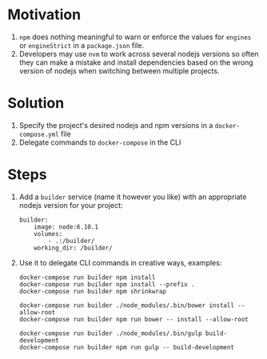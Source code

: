 # Motivation

1. `npm` does nothing meaningful to warn or enforce the values for `engines` or `engineStrict` in a `package.json` file.
2. Developers may use `nvm` to work across several nodejs versions so often they can make a mistake and install dependencies based on the wrong version of nodejs when switching between multiple projects.

# Solution

1. Specify the project's desired nodejs and npm versions in a `docker-compose.yml` file
2. Delegate commands to `docker-compose` in the CLI

# Steps

1. Add a `builder` service (name it however you like) with an appropriate nodejs version for your project:
    ```
    builder:
        image: node:6.10.1
        volumes:
            - .:/builder/
        working_dir: /builder/
    ```
2. Use it to delegate CLI commands in creative ways, examples:
    ```
    docker-compose run builder npm install
    docker-compose run builder npm install --prefix .
    docker-compose run builder npm shrinkwrap

    docker-compose run builder ./node_modules/.bin/bower install --allow-root
    docker-compose run builder npm run bower -- install --allow-root

    docker-compose run builder ./node_modules/.bin/gulp build-development
    docker-compose run builder npm run gulp -- build-development
    ```